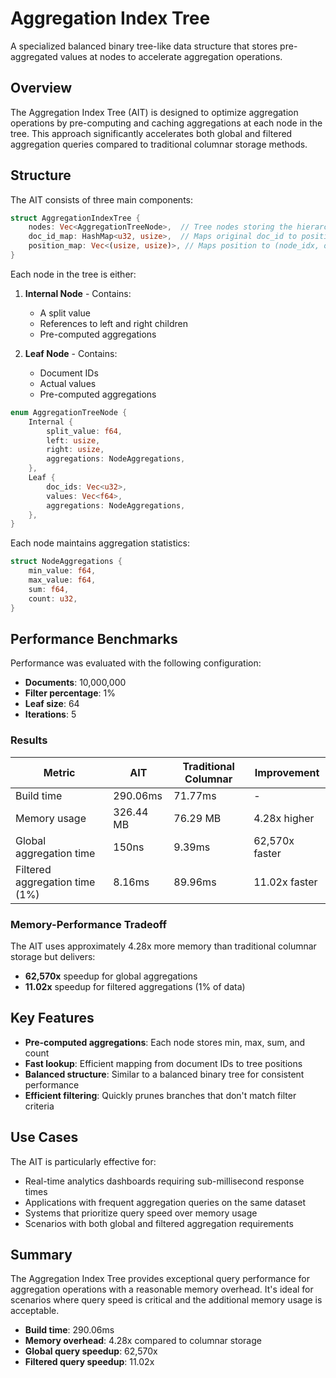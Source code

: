 # Aggregation Index Tree

A specialized balanced binary tree-like data structure that stores pre-aggregated values at nodes to accelerate aggregation operations.

## Overview

The Aggregation Index Tree (AIT) is designed to optimize aggregation operations by pre-computing and caching aggregations at each node in the tree. This approach significantly accelerates both global and filtered aggregation queries compared to traditional columnar storage methods.

## Structure

The AIT consists of three main components:

```rust
struct AggregationIndexTree {
    nodes: Vec<AggregationTreeNode>,  // Tree nodes storing the hierarchy
    doc_id_map: HashMap<u32, usize>,  // Maps original doc_id to position in sorted values
    position_map: Vec<(usize, usize)>, // Maps position to (node_idx, offset_in_node)
}
```

Each node in the tree is either:

1. **Internal Node** - Contains:
   - A split value
   - References to left and right children
   - Pre-computed aggregations

2. **Leaf Node** - Contains:
   - Document IDs
   - Actual values
   - Pre-computed aggregations

```rust
enum AggregationTreeNode {
    Internal {
        split_value: f64,
        left: usize,
        right: usize,
        aggregations: NodeAggregations,
    },
    Leaf {
        doc_ids: Vec<u32>,
        values: Vec<f64>,
        aggregations: NodeAggregations,
    },
}
```

Each node maintains aggregation statistics:

```rust
struct NodeAggregations {
    min_value: f64,
    max_value: f64,
    sum: f64,
    count: u32,
}
```

## Performance Benchmarks

Performance was evaluated with the following configuration:
- **Documents**: 10,000,000
- **Filter percentage**: 1%
- **Leaf size**: 64
- **Iterations**: 5

### Results

| Metric | AIT | Traditional Columnar | Improvement |
|--------|-----|----------------------|-------------|
| Build time | 290.06ms | 71.77ms | - |
| Memory usage | 326.44 MB | 76.29 MB | 4.28x higher |
| Global aggregation time | 150ns | 9.39ms | 62,570x faster |
| Filtered aggregation time (1%) | 8.16ms | 89.96ms | 11.02x faster |

### Memory-Performance Tradeoff

The AIT uses approximately 4.28x more memory than traditional columnar storage but delivers:
- **62,570x** speedup for global aggregations
- **11.02x** speedup for filtered aggregations (1% of data)

## Key Features

- **Pre-computed aggregations**: Each node stores min, max, sum, and count
- **Fast lookup**: Efficient mapping from document IDs to tree positions
- **Balanced structure**: Similar to a balanced binary tree for consistent performance
- **Efficient filtering**: Quickly prunes branches that don't match filter criteria

## Use Cases

The AIT is particularly effective for:
- Real-time analytics dashboards requiring sub-millisecond response times
- Applications with frequent aggregation queries on the same dataset
- Systems that prioritize query speed over memory usage
- Scenarios with both global and filtered aggregation requirements


## Summary

The Aggregation Index Tree provides exceptional query performance for aggregation operations with a reasonable memory overhead. It's ideal for scenarios where query speed is critical and the additional memory usage is acceptable.

- **Build time**: 290.06ms
- **Memory overhead**: 4.28x compared to columnar storage
- **Global query speedup**: 62,570x
- **Filtered query speedup**: 11.02x
